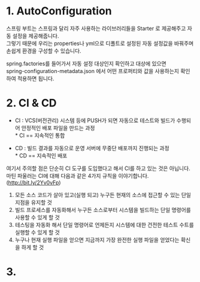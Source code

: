 # 1. AutoConfiguration   
스프링 부트는 스프링과 달리 자주 사용하는 라이브러리들을 Starter 로 제공해주고 자동 설정을 제공해줍니다.            
그렇기 때문에 우리는 properties나 yml으로 디폴트로 설정된 자동 설정값을 바꿔주며 손쉽게 환경을 구성할 수 있습니다.         
        
spring.factories를 들어가서 자동 설정 대상인지 확인하고 대상에 있으면       
spring-configuration-metadata.json 에서 어떤 프로퍼티와 값을 사용하는지 확인하여 적용하면 됩니다.        
   
# 2. CI & CD    
* CI : VCS(버전관리) 시스템 등에 PUSH가 되면 자동으로 테스트와 빌드가 수행되어 안정적인 배포 파일을 만드는 과정     
        * CI == 지속적인 통합     
   
* CD : 빌드 결과를 자동으로 운영 서버에 무중단 배포까지 진행되는 과정       
        * CD == 지속적인 배포        

여기서 주의할 점은 단순히 CI 도구를 도입했다고 해서 CI를 하고 있는 것은 아닙니다.
마틴 파울러는 CI에 대해 다음과 같은 4가지 규칙을 이야기합니다. (http://bit.ly/2Yv0vFp)

1. 모든 소스 코드가 살아 있고(실행 되고) 누구든 현재의 소스에 접근할 수 있는 단일 지점을 유지할 것
2. 빌드 프로세스를 자동화해서 누구든 소스로부터 시스템을 빌드하는 단일 명령어를 사용할 수 있게 할 것
3. 테스팅을 자동화 해서 단일 명령어로 언제든지 시스템에 대한 건전한 테스트 수트를 실행할 수 있게 할 것
4. 누구나 현재 실행 파일을 얻으면 지금까지 가장 완전한 실행 파일을 얻었다는 확신을 하게 할 것    

# 3. 
